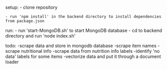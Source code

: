 setup:
    - clone repository

    - run 'npm install' in the backend directory to install dependencies from package.json

run:
    - run 'start-MongoDB.sh' to start MongoDB database
    - cd to backend directory and run 'node index.sh'

todo:
    -scrape data and store in mongodb database
        -scrape item names
        -scrape nutritional info
            -scrape data from nutrition info labels
            -identify 'no data' labels for some items
    -vectorize data and put it through a document loader